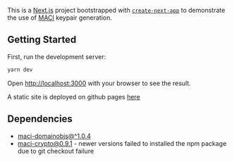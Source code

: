 This is a [Next.js](https://nextjs.org/) project bootstrapped with [`create-next-app`](https://github.com/vercel/next.js/tree/canary/packages/create-next-app) to demonstrate the use of [MACI](https://www.npmjs.com/package/maci-domainobjs) keypair generation.

## Getting Started

First, run the development server:

```bash
yarn dev
```

Open [http://localhost:3000](http://localhost:3000) with your browser to see the result.

A static site is deployed on github pages [here](https://yuetloo.github.io/maci-key/)


## Dependencies
 - [maci-domainobjs@^1.0.4](https://www.npmjs.com/package/maci-domainobjs)
 - [maci-crypto@0.9.1](https://www.npmjs.com/package/maci-crypto) - newer versions failed to installed the npm package due to git checkout failure


